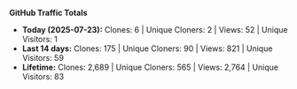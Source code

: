 
**GitHub Traffic Totals**

- **Today (2025-07-23):** Clones: 6 | Unique Cloners: 2 | Views: 52 | Unique Visitors: 1
- **Last 14 days:** Clones: 175 | Unique Cloners: 90 | Views: 821 | Unique Visitors: 59
- **Lifetime:** Clones: 2,689 | Unique Cloners: 565 | Views: 2,764 | Unique Visitors: 83
